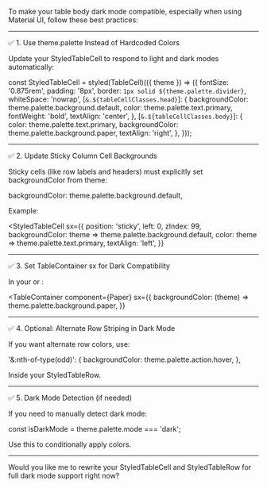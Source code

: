 To make your table body dark mode compatible, especially when using Material UI, follow these best practices:


---

✅ 1. Use theme.palette Instead of Hardcoded Colors

Update your StyledTableCell to respond to light and dark modes automatically:

const StyledTableCell = styled(TableCell)(({ theme }) => ({
  fontSize: '0.875rem',
  padding: '8px',
  border: `1px solid ${theme.palette.divider}`,
  whiteSpace: 'nowrap',
  [`&.${tableCellClasses.head}`]: {
    backgroundColor: theme.palette.background.default,
    color: theme.palette.text.primary,
    fontWeight: 'bold',
    textAlign: 'center',
  },
  [`&.${tableCellClasses.body}`]: {
    color: theme.palette.text.primary,
    backgroundColor: theme.palette.background.paper,
    textAlign: 'right',
  },
}));


---

✅ 2. Update Sticky Column Cell Backgrounds

Sticky cells (like row labels and headers) must explicitly set backgroundColor from theme:

backgroundColor: theme.palette.background.default,

Example:

<StyledTableCell
  sx={{
    position: 'sticky',
    left: 0,
    zIndex: 99,
    backgroundColor: theme => theme.palette.background.default,
    color: theme => theme.palette.text.primary,
    textAlign: 'left',
  }}
>


---

✅ 3. Set TableContainer sx for Dark Compatibility

In your <TableContainer> or <Paper>:

<TableContainer
  component={Paper}
  sx={{
    backgroundColor: (theme) => theme.palette.background.paper,
  }}
>


---

✅ 4. Optional: Alternate Row Striping in Dark Mode

If you want alternate row colors, use:

'&:nth-of-type(odd)': {
  backgroundColor: theme.palette.action.hover,
},

Inside your StyledTableRow.


---

✅ 5. Dark Mode Detection (if needed)

If you need to manually detect dark mode:

const isDarkMode = theme.palette.mode === 'dark';

Use this to conditionally apply colors.


---

Would you like me to rewrite your StyledTableCell and StyledTableRow for full dark mode support right now?

